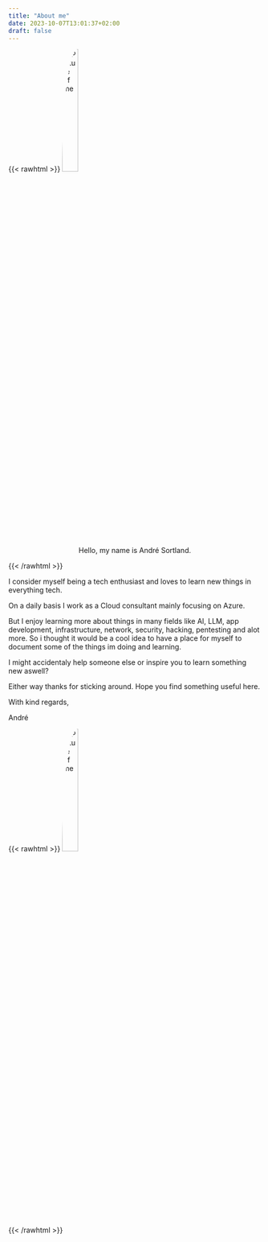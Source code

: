 ```yaml
---
title: "About me"
date: 2023-10-07T13:01:37+02:00
draft: false
---
```


{{< rawhtml >}}
<img style="border-radius:25%;margin-left:auto;margin-right:auto;" width="25%" src="/me.jpeg" alt="Picture of me">
<p align="center">Hello, my name is André Sortland.</p>
{{< /rawhtml >}}


I consider myself being a tech enthusiast and loves to learn new things in everything tech.

On a daily basis I work as a Cloud consultant mainly focusing on Azure.

But I enjoy learning more about things in many fields like AI, LLM, app development, infrastructure, network, security, hacking, pentesting and alot more.
So i thought it would be a cool idea to have a place for myself to document some of the things im doing and learning.

I might accidentaly help someone else or inspire you to learn something new aswell?

Either way thanks for sticking around. Hope you find something useful here.

With kind regards,

André

{{< rawhtml >}}
<img style="border-radius:25%;margin-left:auto;margin-right:auto;" width="25%" src="/azsolutionsarchitect.png" alt="Picture of me">
<p align="center"></p>
{{< /rawhtml >}}